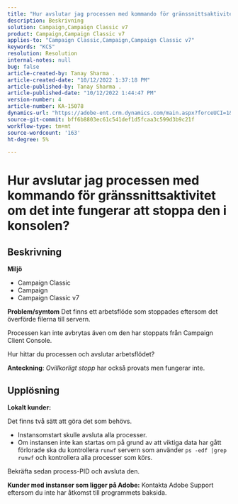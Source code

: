 ```yaml
---
title: "Hur avslutar jag processen med kommando för gränssnittsaktivitet om det inte fungerar att stoppa den i konsolen?"
description: Beskrivning
solution: Campaign,Campaign Classic v7
product: Campaign,Campaign Classic v7
applies-to: "Campaign Classic,Campaign,Campaign Classic v7"
keywords: "KCS"
resolution: Resolution
internal-notes: null
bug: false
article-created-by: Tanay Sharma .
article-created-date: "10/12/2022 1:37:18 PM"
article-published-by: Tanay Sharma .
article-published-date: "10/12/2022 1:44:47 PM"
version-number: 4
article-number: KA-15078
dynamics-url: "https://adobe-ent.crm.dynamics.com/main.aspx?forceUCI=1&pagetype=entityrecord&etn=knowledgearticle&id=873dc8f7-324a-ed11-bba2-0022480868ff"
source-git-commit: bff6b8803ec61c541def1d5fcaa3c599d3b9c21f
workflow-type: tm+mt
source-wordcount: '163'
ht-degree: 5%

---
```


# Hur avslutar jag processen med kommando för gränssnittsaktivitet om det inte fungerar att stoppa den i konsolen?

## Beskrivning

<b>Miljö</b>
- Campaign Classic
- Campaign
- Campaign Classic v7



<b>Problem/symtom</b>
Det finns ett arbetsflöde som stoppades eftersom det överförde filerna till servern.

Processen kan inte avbrytas även om den har stoppats från Campaign Client Console.

Hur hittar du processen och avslutar arbetsflödet?

<b>Anteckning</b>: *Ovillkorligt stopp* har också provats men fungerar inte.


## Upplösning


<b>Lokalt</b><b> kunder:</b>

Det finns två sätt att göra det som behövs.

- Instansomstart skulle avsluta alla processer.
- Om instansen inte kan startas om på grund av att viktiga data har gått förlorade ska du kontrollera `runwf` servern som använder `ps -edf |grep runwf` och kontrollera alla processer som körs.


Bekräfta sedan process-PID och avsluta den.

<b>Kunder med instanser som ligger på Adobe:</b> Kontakta Adobe Support eftersom du inte har åtkomst till programmets baksida.
